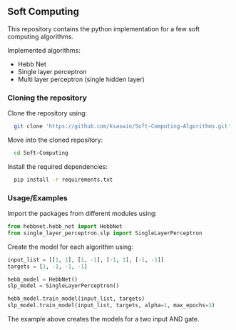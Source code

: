 ## Soft Computing

This repository contains the python implementation for a few soft computing algorithms.

Implemented algorithms:

- Hebb Net
- Single layer perceptron
- Multi layer perceptron (single hidden layer)

### Cloning the repository

Clone the repository using:

```bash
  git clone 'https://github.com/ksaswin/Soft-Computing-Algorithms.git'
```

Move into the cloned repository:

```bash
  cd Soft-Computing
```

Install the required dependencies:

```bash
  pip install -r requirements.txt
```

### Usage/Examples

Import the packages from different modules using:

```python
from hebbnet.hebb_net import HebbNet
from single_layer_perceptron.slp import SingleLayerPerceptron
```

Create the model for each algorithm using:

```python
input_list = [[1, 1], [1, -1], [-1, 1], [-1, -1]]
targets = [1, -1, -1, -1]

hebb_model = HebbNet()
slp_model = SingleLayerPerceptron()

hebb_model.train_model(input_list, targets)
slp_model.train_model(input_list, targets, alpha=1, max_epochs=3)
```

The example above creates the models for a two input AND gate.
